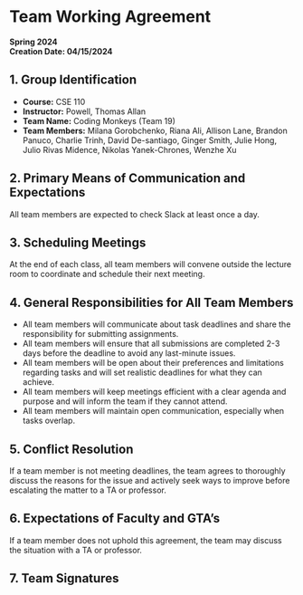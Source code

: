 # Team Working Agreement
**Spring 2024**  
**Creation Date: 04/15/2024**

## 1. Group Identification
- **Course:** CSE 110
- **Instructor:** Powell, Thomas Allan
- **Team Name:** Coding Monkeys (Team 19)
- **Team Members:** Milana Gorobchenko, Riana Ali, Allison Lane, Brandon Panuco, Charlie Trinh, David De-santiago, Ginger Smith, Julie Hong, Julio Rivas Midence, Nikolas Yanek-Chrones, Wenzhe Xu

## 2. Primary Means of Communication and Expectations
All team members are expected to check Slack at least once a day.

## 3. Scheduling Meetings
At the end of each class, all team members will convene outside the lecture room to coordinate and schedule their next meeting.

## 4. General Responsibilities for All Team Members
- All team members will communicate about task deadlines and share the responsibility for submitting assignments.
- All team members will ensure that all submissions are completed 2-3 days before the deadline to avoid any last-minute issues. 
- All team members will be open about their preferences and limitations regarding tasks and will set realistic deadlines for what they can achieve. 
- All team members will keep meetings efficient with a clear agenda and purpose and will inform the team if they cannot attend.
- All team members will maintain open communication, especially when tasks overlap.

## 5. Conflict Resolution
If a team member is not meeting deadlines, the team agrees to thoroughly discuss the reasons for the issue and actively seek ways to improve before escalating the matter to a TA or professor.

## 6. Expectations of Faculty and GTA’s
If a team member does not uphold this agreement, the team may discuss the situation with a TA or professor.

## 7. Team Signatures
